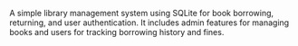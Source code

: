 A simple library management system using SQLite for book borrowing, returning, and user authentication. It includes admin features for managing books and users for tracking borrowing history and fines.
